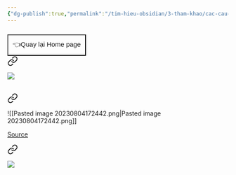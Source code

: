 ```yaml
---
{"dg-publish":true,"permalink":"/tim-hieu-obsidian/3-tham-khao/cac-cau-hoi-cua-moi-nguoi-hay-hoi-khi-moi-bat-dau-voi-obsidian/","dgPassFrontmatter":true,"noteIcon":"1","created":"","updated":""}
---
```


<div style="display: flex; justify-content: left; cursor: pointer;"> <a href="https://khoahocobsidian.com/" target="_blank"> <button style=" font-size: 15px; padding: 10px; height: fit-content; margin-top: 10px; background: var(--text-accent); font-weight: 10; color: var(--text-on-accent); "> 👈Quay lại Home page </button> </a> </div>



<div class="transclusion internal-embed is-loaded"><a class="markdown-embed-link" href="/tim-hieu-obsidian/3-tham-khao/keo-dai-do-rong-khung-nhin/" aria-label="Open link"><svg xmlns="http://www.w3.org/2000/svg" width="24" height="24" viewBox="0 0 24 24" fill="none" stroke="currentColor" stroke-width="2" stroke-linecap="round" stroke-linejoin="round" class="svg-icon lucide-link"><path d="M10 13a5 5 0 0 0 7.54.54l3-3a5 5 0 0 0-7.07-7.07l-1.72 1.71"></path><path d="M14 11a5 5 0 0 0-7.54-.54l-3 3a5 5 0 0 0 7.07 7.07l1.71-1.71"></path></svg></a><div class="markdown-embed">




![](https://i.imgur.com/G7mnOWx.png)

</div></div>

<br>


<div class="transclusion internal-embed is-loaded"><a class="markdown-embed-link" href="/tim-hieu-obsidian/3-tham-khao/thay-font-text-o-dau-nhi/" aria-label="Open link"><svg xmlns="http://www.w3.org/2000/svg" width="24" height="24" viewBox="0 0 24 24" fill="none" stroke="currentColor" stroke-width="2" stroke-linecap="round" stroke-linejoin="round" class="svg-icon lucide-link"><path d="M10 13a5 5 0 0 0 7.54.54l3-3a5 5 0 0 0-7.07-7.07l-1.72 1.71"></path><path d="M14 11a5 5 0 0 0-7.54-.54l-3 3a5 5 0 0 0 7.07 7.07l1.71-1.71"></path></svg></a><div class="markdown-embed">




![[Pasted image 20230804172442.png\|Pasted image 20230804172442.png]]

[Source](https://www.facebook.com/groups/594306492570157/posts/665366112130861/)

</div></div>




<div class="transclusion internal-embed is-loaded"><a class="markdown-embed-link" href="/tim-hieu-obsidian/3-tham-khao/luu-tru-tren-obsidian-khac-gi-voi-notion/" aria-label="Open link"><svg xmlns="http://www.w3.org/2000/svg" width="24" height="24" viewBox="0 0 24 24" fill="none" stroke="currentColor" stroke-width="2" stroke-linecap="round" stroke-linejoin="round" class="svg-icon lucide-link"><path d="M10 13a5 5 0 0 0 7.54.54l3-3a5 5 0 0 0-7.07-7.07l-1.72 1.71"></path><path d="M14 11a5 5 0 0 0-7.54-.54l-3 3a5 5 0 0 0 7.07 7.07l1.71-1.71"></path></svg></a><div class="markdown-embed">





![](https://i.imgur.com/hlaJgkR.png)


</div></div>




